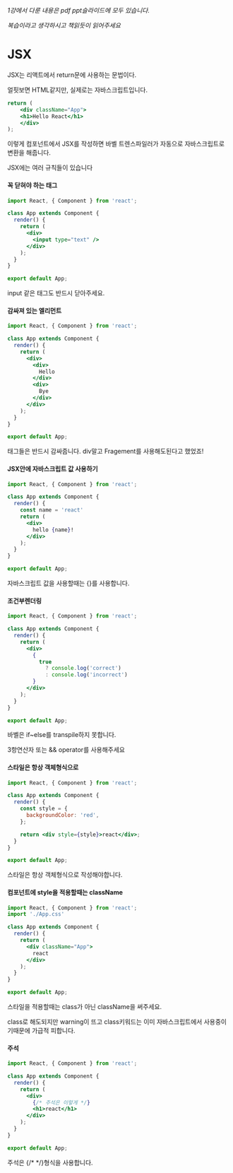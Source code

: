 _1강에서 다룬 내용은 pdf ppt슬라이드에 모두 있습니다._

_복습이라고 생각하시고 책읽듯이 읽어주세요_

# JSX

JSX는 리액트에서 return문에 사용하는 문법이다.

얼핏보면 HTML같지만, 실제로는 자바스크립트입니다.

```jsx
return (
    <div className="App">
    <h1>Hello React</h1>
    </div>
);
```

이렇게 컴포넌트에서 JSX를 작성하면 바벨 트렌스파일러가 자동으로 자바스크립트로 변환을 해줍니다.

JSX에는 여러 규칙들이 있습니다

#### 꼭 닫혀야 하는 태그

```jsx
import React, { Component } from 'react';

class App extends Component {
  render() {
    return (
      <div>
        <input type="text" />
      </div>
    );
  }
}

export default App;
```

input 같은 태그도 반드시 닫아주세요.

#### 감싸져 있는 엘리먼트

```jsx
import React, { Component } from 'react';

class App extends Component {
  render() {
    return (
      <div>
        <div>
          Hello
        </div>
        <div>
          Bye
        </div>
      </div>
    );
  }
}

export default App;
```

태그들은 반드시 감싸줍니다. div말고 Fragement를 사용해도된다고 했었죠!

#### JSX안에 자바스크립트 값 사용하기

```jsx
import React, { Component } from 'react';

class App extends Component {
  render() {
    const name = 'react'
    return (
      <div>
        hello {name}!
      </div>
    );
  }
}

export default App;
```

자바스크립트 값을 사용할때는 {}를 사용합니다.

#### 조건부렌더링

```jsx
import React, { Component } from 'react';

class App extends Component {
  render() {
    return (
      <div>
        {
          true
            ? console.log('correct')
            : console.log('incorrect')
        }
      </div>
    );
  }
}

export default App;
```

바벨은 if~else를 transpile하지 못합니다.

3항연산자 또는 && operator를 사용해주세요

#### 스타일은 항상 객체형식으로

```jsx
import React, { Component } from 'react';

class App extends Component {
  render() {
    const style = {
      backgroundColor: 'red',
    };

    return <div style={style}>react</div>;
  }
}

export default App;
```

스타일은 항상 객체형식으로 작성해야합니다.

#### 컴포넌트에 style을 적용할때는 className

```jsx
import React, { Component } from 'react';
import './App.css'

class App extends Component {
  render() {
    return (
      <div className="App">
        react
      </div>
    );
  }
}

export default App;
```

스타일을 적용할때는 class가 아닌 className을 써주세요.

class로 해도되지만 warning이 뜨고 class키워드는 이미 자바스크립트에서 사용중이기때문에 가급적 피합니다.

#### 주석

```jsx
import React, { Component } from 'react';

class App extends Component {
  render() {
    return (
      <div>
        {/* 주석은 이렇게 */}
        <h1>react</h1>
      </div>
    );
  }
}

export default App;
```

주석은 {/\* \*/}형식을 사용합니다.

